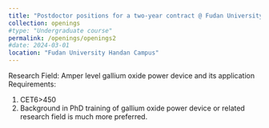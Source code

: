 ```yaml
---
title: "Postdoctor positions for a two-year contract @ Fudan University Handan Campus"
collection: openings
#type: "Undergraduate course"
permalink: /openings/openings2
#date: 2024-03-01
location: "Fudan University Handan Campus"
---
```

Research Field:
Amper level gallium oxide power device and its application<br/>
Requirements:
1.	CET6>450
2.	Background in PhD training of gallium oxide power device or related research field is much more preferred.


